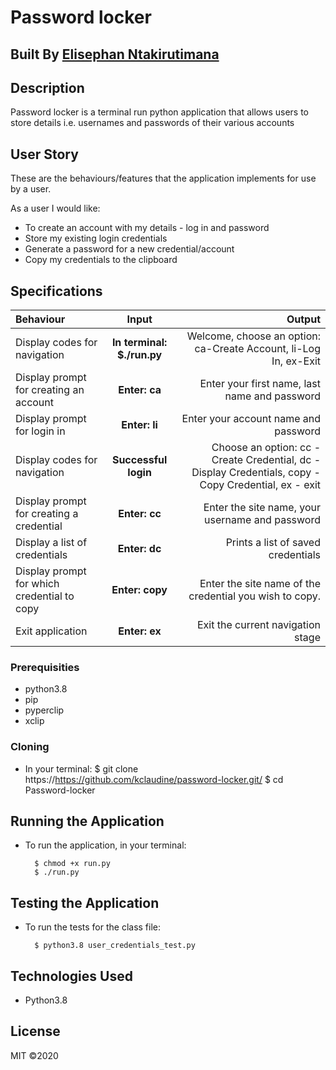 # Password locker

## Built By [Elisephan Ntakirutimana](hhttps://github.com/Elisephan/Password-App.git)

## Description

Password locker is a terminal run python application that allows users to store details i.e. usernames and passwords of their various accounts

## User Story

These are the behaviours/features that the application implements for use by a user.

As a user I would like:

- To create an account with my details - log in and password
- Store my existing login credentials
- Generate a password for a new credential/account
- Copy my credentials to the clipboard

## Specifications

| Behaviour                                   |           Input            |                                                                                                Output |
| :------------------------------------------ | :------------------------: | ----------------------------------------------------------------------------------------------------: |
| Display codes for navigation                | **In terminal: $./run.py** |                                      Welcome, choose an option: ca-Create Account, li-Log In, ex-Exit |
| Display prompt for creating an account      |       **Enter: ca**        |                                                         Enter your first name, last name and password |
| Display prompt for login in                 |       **Enter: li**        |                                                                  Enter your account name and password |
| Display codes for navigation                |    **Successful login**    | Choose an option: cc - Create Credential, dc - Display Credentials, copy - Copy Credential, ex - exit |
| Display prompt for creating a credential    |       **Enter: cc**        |                                                       Enter the site name, your username and password |
| Display a list of credentials               |       **Enter: dc**        |                                                                    Prints a list of saved credentials |
| Display prompt for which credential to copy |      **Enter: copy**       |                                               Enter the site name of the credential you wish to copy. |
| Exit application                            |       **Enter: ex**        |                                                                     Exit the current navigation stage |

### Prerequisities

- python3.8
- pip
- pyperclip
- xclip

### Cloning

- In your terminal:
        $ git clone https://https://github.com/kclaudine/password-locker.git/
        $ cd Password-locker

## Running the Application

- To run the application, in your terminal:

        $ chmod +x run.py
        $ ./run.py

## Testing the Application

- To run the tests for the class file:

        $ python3.8 user_credentials_test.py


## Technologies Used

- Python3.8

## License

MIT &copy;2020
